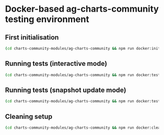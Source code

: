 # Docker-based ag-charts-community testing environment

## First initialisation

```bash
(cd charts-community-modules/ag-charts-community && npm run docker:init)
```

## Running tests (interactive mode)

```bash
(cd charts-community-modules/ag-charts-community && npm run docker:test-watch)
```

## Running tests (snapshot update mode)

```bash
(cd charts-community-modules/ag-charts-community && npm run docker:test-update)
```

## Cleaning setup

```bash
(cd charts-community-modules/ag-charts-community && npm run docker:clean)
```
